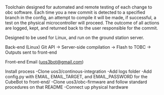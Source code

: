 Toolchain designed for automated and remote testing of each change to obc software. Each time you a new commit is detected to a specified branch in the config, an attempt to compile it will be made, if successful, a test on the physical microcontroller will proceed. The outcome of all actions are logged, kept, and returned back to the user responsible for the commit.

Designed to be used for Linux, and run on the ground station server.

Back-end (Linux)
Git API -> Server-side compilation -> Flash to TOBC -> Outputs sent to front-end

Front-end
Email (uos3bot@gmail.com)

Install process
-Clone uos3/continous-integration
-Add logs folder
-Add config.py with EMAIL, EMAIL_TARGET, and EMAIL_PASSWORD for the CubeBot to front-end/
-Clone uos3/obc-firmware and follow standard procedures on that README
-Connect up physical hardware